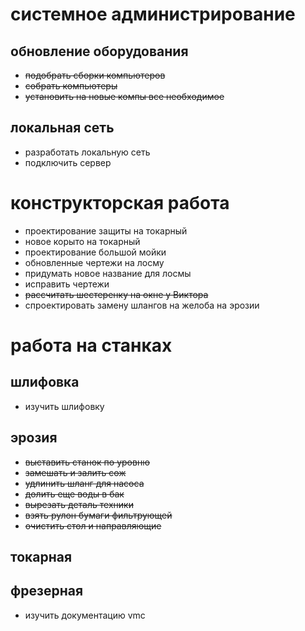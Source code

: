 # системное администрирование
## обновление оборудования
- ~~подобрать сборки компьютеров~~
- ~~собрать компьютеры~~
- ~~установить на новые компы все необходимое~~
## локальная сеть
- разработать локальную сеть
- подключить сервер
# конструкторская работа
- проектирование защиты на токарный
- новое корыто на токарный
- проектирование большой мойки
- обновленные чертежи на лосму
- придумать новое название для лосмы
- исправить чертежи
- ~~рассчитать шестеренку на окне у Виктора~~
- спроектировать замену шлангов на желоба на эрозии
# работа на станках
## шлифовка
- изучить шлифовку
## эрозия
- ~~выставить станок по уровню~~
- ~~замешать и залить сож~~
- ~~удлинить шланг для насоса~~
- ~~долить еще воды в бак~~
- ~~вырезать деталь техники~~
- ~~взять рулон бумаги фильтрующей~~
- ~~очистить стол и направляющие~~
## токарная

## фрезерная
- изучить документацию vmc